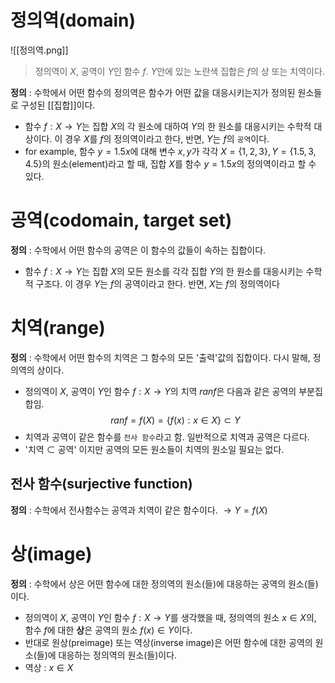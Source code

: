 # 정의역(domain)
![[정의역.png]]
> 정의역이 $X$, 공역이 $Y$인 함수 $f$. $Y$안에 있는 노란색 집합은 $f$의 상 또는 치역이다.

**정의** : 수학에서 어떤 함수의 정의역은 함수가 어떤 값을 대응시키는지가 정의된 원소들로 구성된 [[집합]]이다.
- 함수 $f:X \rightarrow Y$는 집합 $X$의 각 원소에 대하여 $Y$의 한 원소를 대응시키는 수학적 대상이다. 이 경우 $X$를 $f$의 정의역이라고 한다, 반면, $Y$는 $f$의 `공역`이다.
- for example, 함수 $y=1.5x$에 대해 변수 $x,y$가 각각 $X=\{1,2,3\}, Y=\{1.5,3,4.5\}$의 원소(element)라고 할 때, 집합 $X$를 함수 $y=1.5x$의 정의역이라고 할 수 있다.  
# 공역(codomain, target set)
**정의** : 수학에서 어떤 함수의 공역은 이 함수의 값들이 속하는 집합이다.
- 함수 $f:X \rightarrow Y$는 집합 $X$의 모든 원소를 각각 집합 $Y$의 한 원소를 대응시키는 수학적 구조다. 이 경우 $Y$는 $f$의 공역이라고 한다. 반면, $X$는 $f$의 정의역이다

# 치역(range)
**정의** : 수학에서 어떤 함수의 치역은 그 함수의 모든 '출력'값의 집합이다. 다시 말해, 정의역의 상이다.
- 정의역이 $X$, 공역이 $Y$인 함수 $f : X \rightarrow Y$의 치역 $ran f$은 다음과 같은 공역의 부분집합임.
$$ran f = f(X) = \{f(x):x \in X\} \subset Y$$
- 치역과 공역이 같은 함수를 `전사 함수`라고 함. 일반적으로 치역과 공역은 다르다.
- '치역 $\subset$ 공역' 이지만 공역의 모든 원소들이 치역의 원소일 필요는 없다.
## 전사 함수(surjective function)
**정의** : 수학에서 전사함수는 공역과 치역이 같은 함수이다. $\rightarrow Y = f(X)$

# 상(image)
**정의** : 수학에서 상은 어떤 함수에 대한 정의역의 원소(들)에 대응하는 공역의 원소(들)이다.
- 정의역이 $X$, 공역이 $Y$인 함수 $f : X \rightarrow Y$를 생각했을 때, 정의역의 원소 $x \in X$의, 함수 $f$에 대한 **상**은 공역의 원소 $f(x) \in Y$이다.
- 반대로 원상(preimage) 또는 역상(inverse image)은 어떤 함수에 대한 공역의 원소(들)에 대응하는 정의역의 원소(들)이다.
- 역상 : $x \in X$